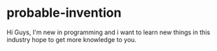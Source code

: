 # probable-invention

Hi Guys, I'm new in programming and i want to learn new things in this industry hope to get more knowledge to you.
